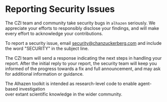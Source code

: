 # Reporting Security Issues

The CZI team and community take security bugs in `alhazen` seriously. 
We appreciate your efforts to responsibly disclose your findings, 
and will make every effort to acknowledge your contributions. 

To report a security issue, email security@chanzuckerberg.com and include the word "SECURITY" 
in the subject line.

The CZI team will send a response indicating the next steps in handling your report. 
After the initial reply to your report, the security team will keep you informed of the 
progress towards a fix and full announcement, and may ask for additional information or guidance.

The Alhazen toolkit is intended as research-level code to enable agent-based investigation  
over extant scientific knowledge in the wider community.

